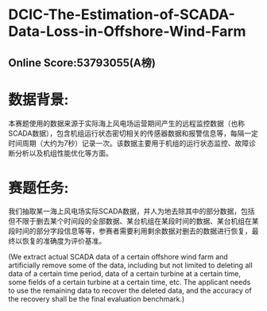 # DCIC-The-Estimation-of-SCADA-Data-Loss-in-Offshore-Wind-Farm

## Online Score:53793055(A榜)

# 数据背景:
 本赛题使用的数据来源于实际海上风电场运营期间产生的远程监控数据（也称SCADA数据），包含机组运行状态密切相关的传感器数据和报警信息等，每隔一定时间周期（大约为7秒）记录一次。该数据主要用于机组的运行状态监控、故障诊断分析以及机组性能优化等方面。

# 赛题任务:
我们抽取某一海上风电场实际SCADA数据，并人为地去除其中的部分数据，包括但不限于删去某个时间段的全部数据、某台机组在某段时间的数据、某台机组在某段时间的部分字段信息等等，参赛者需要利用剩余数据对删去的数据进行恢复，最终以恢复的准确度为评价基准。

(We extract actual SCADA data of a certain offshore wind farm and artificially remove some of the data, including but not limited to deleting all data of a certain time period, data of a certain turbine at a certain time, some fields of a certain turbine at a certain time, etc. The applicant needs to use the remaining data to recover the deleted data, and the accuracy of the recovery shall be the final evaluation benchmark.)

